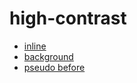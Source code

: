 # high-contrast

* [inline](https://annagaiel.github.io/high-contrast/inline.html)
* [background](https://annagaiel.github.io/high-contrast/background.html)
* [pseudo before](https://annagaiel.github.io/high-contrast/pseudo-before.html)
